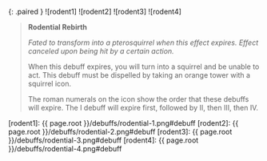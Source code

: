 {: .paired }
![rodent1]
![rodent2]
![rodent3]
![rodent4]

> **Rodential Rebirth**
>
> *Fated to transform into a pterosquirrel when this effect expires. Effect
> canceled upon being hit by a certain action.*
>
> When this debuff expires, you will turn into a squirrel and be unable to act.
> This debuff must be dispelled by taking an orange tower with a squirrel icon.
>
> The roman numerals on the icon show the order that these debuffs will expire.
> The I debuff will expire first, followed by II, then III, then IV.

[rodent1]: {{ page.root }}/debuffs/rodential-1.png#debuff
[rodent2]: {{ page.root }}/debuffs/rodential-2.png#debuff
[rodent3]: {{ page.root }}/debuffs/rodential-3.png#debuff
[rodent4]: {{ page.root }}/debuffs/rodential-4.png#debuff
